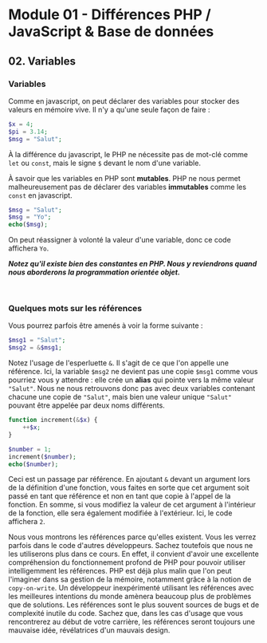 # Module 01 - Différences PHP / JavaScript & Base de données

## 02. Variables

### Variables

Comme en javascript, on peut déclarer des variables pour stocker des valeurs en mémoire vive. Il n'y a qu'une seule façon de faire :

````php
$x = 4;
$pi = 3.14;
$msg = "Salut";
````

À la différence du javascript, le PHP ne nécessite pas de mot-clé comme `let` ou `const`, mais le signe `$` devant le nom d'une variable.

À savoir que les variables en PHP sont **mutables**. PHP ne nous permet malheureusement pas de déclarer des variables **immutables** comme les `const` en javascript.

````php
$msg = "Salut";
$msg = "Yo";
echo($msg);
````

On peut réassigner à volonté la valeur d'une variable, donc ce code affichera `Yo`.

***Notez qu'il existe bien des constantes en PHP. Nous y reviendrons quand nous aborderons la programmation orientée objet.***

&nbsp;

### Quelques mots sur les références

Vous pourrez parfois être amenés à voir la forme suivante :

````php
$msg1 = "Salut";
$msg2 = &$msg1;
````

Notez l'usage de l'esperluette `&`. Il s'agit de ce que l'on appelle une référence. Ici, la variable `$msg2` ne devient pas une copie `$msg1` comme vous pourriez vous y attendre : elle crée un **alias** qui pointe vers la même valeur `"Salut"`. Nous ne nous retrouvons donc pas avec deux variables contenant chacune une copie de `"Salut"`, mais bien une valeur unique `"Salut"` pouvant être appelée par deux noms différents.

````php
function increment(&$x) {
    ++$x;
}

$number = 1;
increment($number);
echo($number);
````

Ceci est un passage par référence. En ajoutant `&` devant un argument lors de la définition d'une fonction, vous faites en sorte que cet argument soit passé en tant que référence et non en tant que copie à l'appel de la fonction. En somme, si vous modifiez la valeur de cet argument à l'intérieur de la fonction, elle sera également modifiée à l'extérieur. Ici, le code affichera `2`.

Nous vous montrons les références parce qu'elles existent. Vous les verrez parfois dans le code d'autres développeurs. Sachez toutefois que nous ne les utiliserons plus dans ce cours. En effet, il convient d'avoir une excellente compréhension du fonctionnement profond de PHP pour pouvoir utiliser intelligemment les références. PHP est déjà plus malin que l'on peut l'imaginer dans sa gestion de la mémoire, notamment grâce à la notion de `copy-on-write`. Un développeur inexpérimenté utilisant les références avec les meilleures intentions du monde amènera beaucoup plus de problèmes que de solutions. Les références sont le plus souvent sources de bugs et de complexité inutile du code. Sachez que, dans les cas d'usage que vous rencontrerez au début de votre carrière, les références seront toujours une mauvaise idée, révélatrices d'un mauvais design.